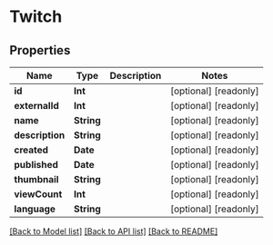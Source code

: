 # Twitch

## Properties
Name | Type | Description | Notes
------------ | ------------- | ------------- | -------------
**id** | **Int** |  | [optional] [readonly] 
**externalId** | **Int** |  | [optional] [readonly] 
**name** | **String** |  | [optional] [readonly] 
**description** | **String** |  | [optional] [readonly] 
**created** | **Date** |  | [optional] [readonly] 
**published** | **Date** |  | [optional] [readonly] 
**thumbnail** | **String** |  | [optional] [readonly] 
**viewCount** | **Int** |  | [optional] [readonly] 
**language** | **String** |  | [optional] [readonly] 

[[Back to Model list]](../README.md#documentation-for-models) [[Back to API list]](../README.md#documentation-for-api-endpoints) [[Back to README]](../README.md)


